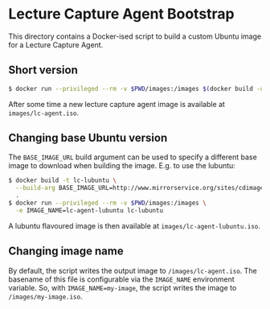 # Lecture Capture Agent Bootstrap

This directory contains a Docker-ised script to build a custom Ubuntu image for
a Lecture Capture Agent.

## Short version

```bash
$ docker run --privileged --rm -v $PWD/images:/images $(docker build -q .)
```

After some time a new lecture capture agent image is available at
``images/lc-agent.iso``.

## Changing base Ubuntu version

The ``BASE_IMAGE_URL`` build argument can be used to specify a different base
image to download when building the image. E.g. to use the lubuntu:

```bash
$ docker build -t lc-lubuntu \
  --build-arg BASE_IMAGE_URL=http://www.mirrorservice.org/sites/cdimage.ubuntu.com/cdimage/lubuntu/releases/16.04.5/release/lubuntu-16.04-desktop-amd64.iso \
  .
$ docker run --privileged --rm -v $PWD/images:/images \
  -e IMAGE_NAME=lc-agent-lubuntu lc-lubuntu
```

A lubuntu flavoured image is then available at ``images/lc-agent-lubuntu.iso``.

## Changing image name

By default, the script writes the output image to ``/images/lc-agent.iso``. The
basename of this file is configurable via the ``IMAGE_NAME`` environment
variable. So, with ``IMAGE_NAME=my-image``, the script writes the image to
``/images/my-image.iso``.

